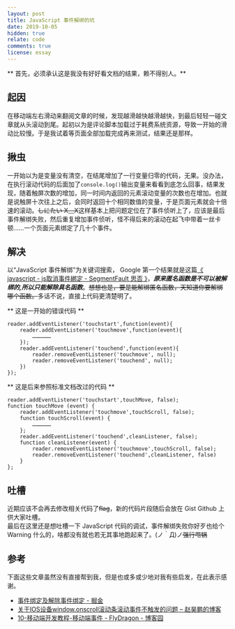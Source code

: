 ```yaml
---
layout: post
title: JavaScript 事件解绑的坑
date: 2019-10-05
hidden: true
relate: code
comments: true
license: essay
---
```


** 首先，必须承认这是我没有好好看文档的结果，赖不得别人。**  

## 起因

在移动端左右滑动来翻阅文章的时候，发现越滑越快越滑越快，到最后轻轻一碰文章就从头滚动到尾。起初以为是评论脚本加载过于耗费系统资源，导致一开始的滑动比较慢。于是我试着等页面全部加载完成再来测试，结果还是那样。

## 揪虫

一开始以为是变量没有清空，在结尾增加了一行变量归零的代码，无果。没办法，在执行滚动代码的后面加了`console.log()`输出变量来看看到底怎么回事，结果发现，随着触屏次数的增加，同一时间内返回的元素滚动变量的次数也在增加。也就是说触屏十次往上之后，会同时返回十个相同数值的变量，于是页面元素就会十倍速的滚动。<del class="block" title="你知道的太多了" datetime="20191005" ontouchstart=''>しにたい X﹏X</del>这样基本上把问题定位在了事件侦听上了，应该是最后事件解绑失败，然后重复增加事件侦听，怪不得后来的滚动在起飞中带着一丝卡顿……一个页面元素绑定了几十个事件。  

## 解决

以“JavaScript 事件解绑”为关键词搜索， Google 第一个结果就是这篇[《 javascript - js取消事件綁定 - SegmentFault 思否 》](https://segmentfault.com/q/1010000009057541s)，***原来匿名函数是不可以被解绑的,所以只能解除具名函数***。<del class="block" title="你知道的太多了" datetime="20191005" ontouchstart=''>想想也是，要是能解绑匿名函数，天知道你要解绑哪个函数。</del>多话不说，直接上代码更清楚明了。  

** 这是一开始的错误代码 **
```
reader.addEventListener('touchstart',function(event){
    reader.addEventListener('touchmove',function(event){
        ………………
    });
    reader.addEventListener('touchend',function(event){
        reader.removeEventListener('touchmove', null);
        reader.removeEventListener('touchend', null);
    })
});
```
** 这是后来参照标准文档改过的代码 **
```
reader.addEventListener('touchstart',touchMove, false);
function touchMove (event) {
    reader.addEventListener('touchmove',touchScroll, false);
    function touchScroll(event) {
        ………………
    };
    reader.addEventListener('touchend',cleanListener, false);
    function cleanListener(event) {
        reader.removeEventListener('touchmove',touchScroll, false);
        reader.removeEventListener('touchend',cleanListener, false)
    }
};
```
  
## 吐槽

近期应该不会再去修改相关代码了<del class="block" title="你知道的太多了" datetime="20191005" ontouchstart=''>flag</del>，新的代码片段随后会放在 Gist Github 上供大家吐槽。  
最后在这里还是想吐槽一下 JavaScript 代码的调试，事件解绑失败你好歹也给个 Warning 什么的，啥都没有就也若无其事地跑起来了。(ノ｀Д)ノ<del class="block" title="你知道的太多了" datetime="20191005" ontouchstart=''>强行甩锅</del>  

## 参考

下面这些文章虽然没有直接帮到我，但是也或多或少地对我有些启发，在此表示感谢。
- [事件绑定及解除事件绑定 - 掘金](https://juejin.im/post/5ae289faf265da0b80707524)
- [关于IOS设备window.onscroll滚动条滚动事件不触发的问题 – 赵昊鹏的博客](http://blog.hooperui.com/%E5%85%B3%E4%BA%8Eios%E8%AE%BE%E5%A4%87window-onscroll%E6%BB%9A%E5%8A%A8%E6%9D%A1%E6%BB%9A%E5%8A%A8%E4%BA%8B%E4%BB%B6%E4%B8%8D%E8%A7%A6%E5%8F%91%E7%9A%84%E9%97%AE%E9%A2%98/)
- [10-移动端开发教程-移动端事件 - FlyDragon - 博客园](https://www.cnblogs.com/fly_dragon/p/8663609.html)
